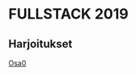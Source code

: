 <h1> FULLSTACK 2019 </h1>

<h2>Harjoitukset</h2>


[Osa0](https://github.com/Ernohaa/fullstack2019/tree/master/Osa0)
